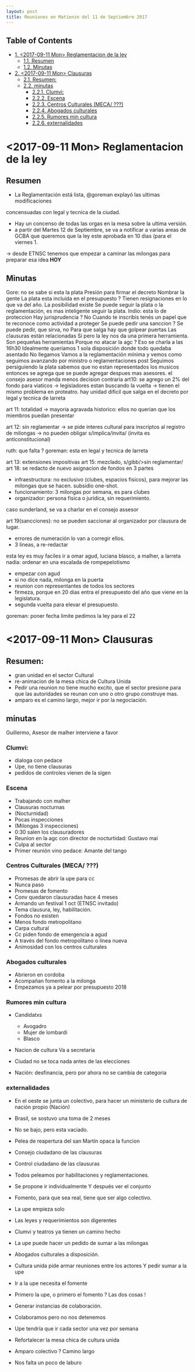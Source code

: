 ```yaml
---
layout: post
title: Reuniones en Matienzo del 11 de Septiembre 2017
---
```

<div id="table-of-contents">
<h2>Table of Contents</h2>
<div id="text-table-of-contents">
<ul>
<li><a href="#orgc3e26f4">1. <span class="timestamp-wrapper"><span class="timestamp">&lt;2017-09-11 Mon&gt; </span></span> Reglamentacion de la ley</a>
<ul>
<li><a href="#org590c5b9">1.1. Resumen</a></li>
<li><a href="#org53f2680">1.2. Minutas</a></li>
</ul>
</li>
<li><a href="#org08f4fc8">2. <span class="timestamp-wrapper"><span class="timestamp">&lt;2017-09-11 Mon&gt; </span></span> Clausuras</a>
<ul>
<li><a href="#org11c654a">2.1. Resumen:</a></li>
<li><a href="#org637d88b">2.2. minutas</a>
<ul>
<li><a href="#org21552b2">2.2.1. Clumvi:</a></li>
<li><a href="#orgf18fa37">2.2.2. Escena</a></li>
<li><a href="#org7ce4e5e">2.2.3. Centros Culturales (MECA/ ???)</a></li>
<li><a href="#orgf3204f2">2.2.4. Abogados culturales</a></li>
<li><a href="#orgcdcc4f6">2.2.5. Rumores min cultura</a></li>
<li><a href="#org2cae3de">2.2.6. externalidades</a></li>
</ul>
</li>
</ul>
</li>
</ul>
</div>
</div>

<a id="orgc3e26f4"></a>

# <span class="timestamp-wrapper"><span class="timestamp">&lt;2017-09-11 Mon&gt; </span></span> Reglamentacion de la ley


<a id="org590c5b9"></a>

## Resumen

-   La Reglamentación está lista, @goreman explayó las ultimas modificaciones

concensuadas con legal y tecnica de la ciudad.

-   Hay un concenso de todas las orgas en la mesa sobre la ultima versión.
-   a partir del Martes 12 de Septiembre, se va a notificar a varias areas
    de GCBA que queremos que la ley este aprobada en 10 dias (para el viernes
    1.

→ desde ETNSC tenemos que empezar a caminar las milongas para preparar esa
idea **HOY**


<a id="org53f2680"></a>

## Minutas

Gore: no se sabe si esta la plata
Presión para firmar el decreto
Nombrar la gente
La plata esta incluida en el presupuesto ? Tienen resignaciones en lo que va del año. La posibilidad existe
Se puede seguir la plata o la reglamentación, es mas inteligente seguir la plata.
Indio: esta lo de proteccion
Hay jurisprudencia ?
No
Cuando te inscribis tenés un papel que te reconoce como actividad a proteger
Se puede pedir una sanccion ?
Se puede pedir, que sirva, no
Para que salga hay que golpear puertas
Las clausuras están relacionadas
Si pero la ley nos da una primera herramienta.
Son pequeñas herramientas
Porque no atacar la agc ?
Eso se charla a las 16h30
Idealmente queríamos 1 sola disposición donde todo quedaba asentado
No llegamos
Vamos a la reglamentación mínima y vemos como seguimos avanzando por ministro o reglamentaciones post
Seguimos persiguiendo la plata
sabemos que no estan representados los musicos
entonces se agrega que se puede agregar despues mas asesores.
el consejo asesor manda menos decision contraria
art10: se agrego un 2% del fondo para viaticos
→ legisladores estan buscando la vuelta
→ tienen el mismo problema en proteatro. hay unidad
dificil que salga en el decreto por legal y tecnica de larreta

art 11: totalidad → mayoria agravada
historico: ellos no querian que los miembros puedan presentar

art 12: sin reglamentar
→ se pide interes cultural para inscriptos al registro de milongas
→ no pueden obligar s/implica/invita/
(invita es anticonstitucional)

ruth: que falta ?
goreman: esta en legal y tecnica de larreta

art 13: extensiones impositivas
art 15: mezclado, s/gibb/>sin reglamentar/
art 18: se redacto de nuevo
asignacion de fondos en 3 partes

-   infraestructura: no exclusivo (clubes, espacios fisicos), para mejorar las
    milongas que se hacen. subsidio one-shot.
-   funcionamiento: 3 milongas por semana, es para clubes
-   organizador: persona fisica o juridica, sin requerimiento.

caso sunderland, se va a charlar en el consejo assesor

art 19(sancciones): no se pueden saccionar al organizador por clausura de
lugar. 

-   errores de numeración lo van a corregir ellos.
-   3 lineas, a re-redactar

esta ley es muy faciles
ir a omar agud, luciana blasco, a malher, a larreta
nadia: ordenar en una escalada de rompepelotismo

-   empezar con agud
-   si no dice nada, milonga en la puerta
-   reunion con representantes de todos los sectores
-   firmeza, porque en 20 dias entra el presupuesto del año que viene en la
    legislatura.
-   segunda vuelta para elevar el presupuesto.

goreman: poner fecha limite
pedimos la ley para el 22


<a id="org08f4fc8"></a>

# <span class="timestamp-wrapper"><span class="timestamp">&lt;2017-09-11 Mon&gt; </span></span> Clausuras


<a id="org11c654a"></a>

## Resumen:

-   gran unidad en el sector Cultural
-   re-animacion de la mesa chica de Cultura Unida
-   Pedir una reunion no tiene mucho excito, que el sector presione para que
    las autoridades se reunan con uno o otro grupo construye mas.
-   amparo es el camino largo, mejor ir por la negociación.


<a id="org637d88b"></a>

## minutas

Guillermo, Asesor de malher interviene a favor


<a id="org21552b2"></a>

### Clumvi:

-   dialoga con pedace
-   Upe, no tiene clausuras
-   pedidos de controles vienen de la sigen


<a id="orgf18fa37"></a>

### Escena

-   Trabajando con malher
-   Clausuras nocturnas
-   (Nocturnidad)
-   Pocas inspecciones
-   (Milongas 3 inspecciones)
-   0:30 salen los clausuradores
-   Reuníon en la agc con director de nocturtidad: Gustavo mai
-   Culpa al sector
-   Primer reunión vino pedace: Amante del tango


<a id="org7ce4e5e"></a>

### Centros Culturales (MECA/ ???)

-   Promesas de abrir la upe para cc
-   Nunca paso
-   Promesas de fomento
-   Conv quedaron clausuradas hace 4 meses
-   Armando un festival 1 oct (ETNSC invitado)
-   Tema clausura, ley, habilitación.
-   Fondos no existen
-   Menos fondo metropolitano
-   Carpa cultural
-   Cc piden fondo de emergencia a agud
-   A través del fondo metropolitano o línea nueva
-   Animosidad con los centros culturales


<a id="orgf3204f2"></a>

### Abogados culturales

-   Abrieron en cordoba
-   Acompañan fomento a la milonga
-   Empezamos ya a pelear por presupuesto 2018


<a id="orgcdcc4f6"></a>

### Rumores min cultura

-   Candidatxs
    -   Avogadro
    -   Mujer de lombardi
    -   Blasco
-   Nacion de cultura Va a secretaria
-   Ciudad no se toca nada antes de las elecciones

-   Nación: desfinancia, pero por ahora no se cambia de categoria


<a id="org2cae3de"></a>

### externalidades

-   En el oeste se junta un colectivo, para hacer un ministerio de cultura de nación propio (Nación)
-   Brasil, se sostuvo una toma de 2 meses
-   No se bajo, pero esta vaciado.
-   Pelea de reapertura del san Martín opaca la funcion

-   Consejo ciudadano de las clausuras
-   Control ciudadano de las clausuras

-   Todos peleamos por habilitaciones y reglamentaciones.

-   Se propone ir individualmente Y después ver el conjunto
-   Fomento, para que sea real, tiene que ser algo colectivo.
-   La upe empieza solo
-   Las leyes y requerimientos son digerentes

-   Clumvi y teatros ya tienen un camino hecho

-   La upe puede hacer un pedido de sumar a las milongas

-   Abogados culturales a disposición.

-   Cultura unida pide armar reuniones entre los actores Y pedir sumar a la upe

-   Ir a la upe necesita el fomente
-   Primero la upe, o primero el fomento ? Las dos cosas !

-   Generar instancias de colaboración.
-   Colaboramos pero no nos detenemos
-   Upe tendría que ir cada sector una vez por semana
-   Refortalecer la mesa chica de cultura unida

-   Amparo colectivo ? Camino largo

-   Nos falta un poco de laburo

